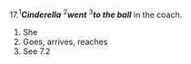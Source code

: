 17.<sup>1</sup>***Cinderella*** <sup>2</sup>***went*** <sup>3</sup>***to the ball*** in the coach.
1. She
2. Goes, arrives, reaches
3. See 7.2

